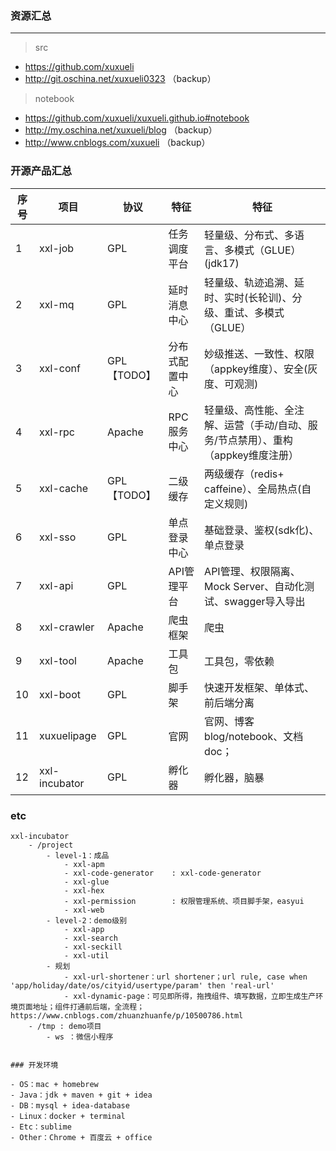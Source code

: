 ### 资源汇总

---
> src
- https://github.com/xuxueli
- http://git.oschina.net/xuxueli0323 （backup）

> notebook
- https://github.com/xuxueli/xuxueli.github.io#notebook
- http://my.oschina.net/xuxueli/blog （backup）
- http://www.cnblogs.com/xuxueli （backup）


### 开源产品汇总

序号 | 项目            | 协议             | 特征      |  特征
----|---------------|----------------|---------|--- 
1   | xxl-job       | GPL            | 任务调度平台  |  轻量级、分布式、多语言、多模式（GLUE） (jdk17)
2   | xxl-mq        | GPL            | 延时消息中心  |  轻量级、轨迹追溯、延时、实时(长轮训)、分级、重试、多模式（GLUE）
3   | xxl-conf      | GPL【TODO】      | 分布式配置中心 |  妙级推送、一致性、权限（appkey维度）、安全(灰度、可观测)     
4   | xxl-rpc       | Apache         | RPC服务中心 |  轻量级、高性能、全注解、运营（手动/自动、服务/节点禁用）、重构（appkey维度注册） 
5   | xxl-cache     | GPL【TODO】      | 二级缓存    |  两级缓存（redis+ caffeine）、全局热点(自定义规则)
6   | xxl-sso       | GPL            | 单点登录中心  |  基础登录、鉴权(sdk化)、单点登录
7   | xxl-api       | GPL            | API管理平台 |   API管理、权限隔离、Mock Server、自动化测试、swagger导入导出
8   | xxl-crawler   | Apache         | 爬虫框架    |  爬虫                 
9   | xxl-tool      | Apache         | 工具包     |  工具包，零依赖                
10  | xxl-boot      | GPL            | 脚手架     |  快速开发框架、单体式、前后端分离             
11  | xuxuelipage   | GPL            | 官网      |  官网、博客 blog/notebook、文档 doc；
12  | xxl-incubator | GPL            | 孵化器     |   孵化器，脑暴             

### etc 
```
xxl-incubator
    - /project
        - level-1：成品
            - xxl-apm
            - xxl-code-generator    : xxl-code-generator
            - xxl-glue
            - xxl-hex
            - xxl-permission        : 权限管理系统、项目脚手架，easyui
            - xxl-web
        - level-2：demo级别
            - xxl-app
            - xxl-search
            - xxl-seckill 
            - xxl-util
        - 规划
            - xxl-url-shortener：url shortener；url rule, case when 'app/holiday/date/os/cityid/usertype/param' then 'real-url'
            - xxl-dynamic-page：可见即所得，拖拽组件、填写数据，立即生成生产环境页面地址；组件打通前后端，全流程；https://www.cnblogs.com/zhuanzhuanfe/p/10500786.html
    - /tmp : demo项目
        - ws ：微信小程序
        
       
### 开发环境

- OS：mac + homebrew 
- Java：jdk + maven + git + idea
- DB：mysql + idea-database
- Linux：docker + terminal
- Etc：sublime
- Other：Chrome + 百度云 + office
